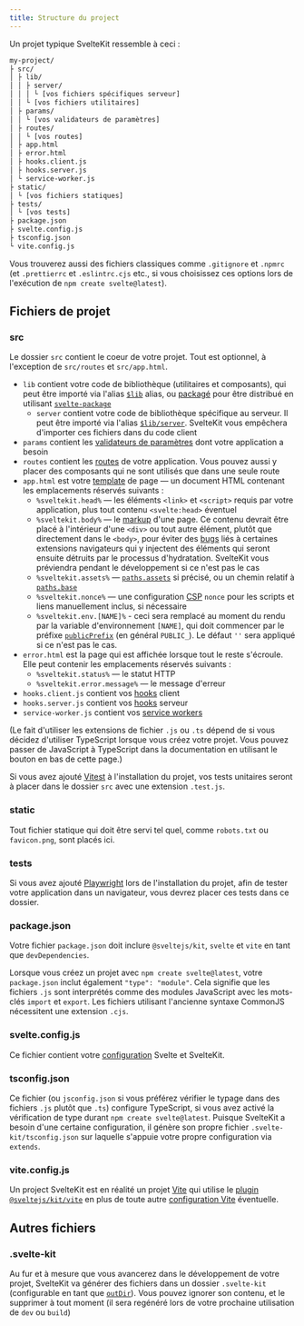```yaml
---
title: Structure du project
---
```


Un projet typique SvelteKit ressemble à ceci :

```bash
my-project/
├ src/
│ ├ lib/
│ │ ├ server/
│ │ │ └ [vos fichiers spécifiques serveur]
│ │ └ [vos fichiers utilitaires]
│ ├ params/
│ │ └ [vos validateurs de paramètres]
│ ├ routes/
│ │ └ [vos routes]
│ ├ app.html
│ ├ error.html
│ ├ hooks.client.js
│ ├ hooks.server.js
│ └ service-worker.js
├ static/
│ └ [vos fichiers statiques]
├ tests/
│ └ [vos tests]
├ package.json
├ svelte.config.js
├ tsconfig.json
└ vite.config.js
```

Vous trouverez aussi des fichiers classiques comme `.gitignore` et `.npmrc` (et `.prettierrc` et `.eslintrc.cjs` etc., si vous choisissez ces options lors de l'exécution de `npm create svelte@latest`).

## Fichiers de projet

### src

Le dossier `src` contient le coeur de votre projet. Tout est optionnel, à l'exception de `src/routes` et `src/app.html`.

- `lib` contient votre code de bibliothèque (utilitaires et composants), qui peut être importé via l'alias [`$lib`](modules#$lib) alias, ou <span class="vo">[packagé](PUBLIC_SVELTE_SITE_URL/docs/web#bundler-packager)</span> pour être distribué en utilisant [`svelte-package`](packaging)
	- `server` contient votre code de bibliothèque spécifique au serveur. Il peut être importé via l'alias [`$lib/server`](server-only-modules). SvelteKit vous empêchera d'importer ces fichiers dans du code client
- `params` contient les [validateurs de paramètres](advanced-routing#matching) dont votre application a besoin
- `routes` contient les [routes](routing) de votre application. Vous pouvez aussi y placer des composants qui ne sont utilisés que dans une seule route
- `app.html` est votre <span class="vo">[template](PUBLIC_SVELTE_SITE_URL/docs/development#template)</span> de page — un document HTML contenant les emplacements réservés suivants :
  - `%sveltekit.head%` — les éléments `<link>` et `<script>` requis par votre application, plus tout contenu `<svelte:head>` éventuel
  - `%sveltekit.body%` — le <span class="vo">[markup](PUBLIC_SVELTE_SITE_URL/docs/web#markup)</span> d'une page. Ce contenu devrait être placé à l'intérieur d'une `<div>` ou tout autre élément, plutôt que directement dans le `<body>`, pour éviter des <span class="vo">[bugs](PUBLIC_SVELTE_SITE_URL/docs/development#bug)</span> liés à certaines extensions navigateurs qui y injectent des éléments qui seront ensuite détruits par le processus d'hydratation. SvelteKit vous préviendra pendant le développement si ce n'est pas le cas
  - `%sveltekit.assets%` — [`paths.assets`](configuration#paths) si précisé, ou un chemin relatif à [`paths.base`](configuration#paths)
  - `%sveltekit.nonce%` — une configuration [CSP](configuration#csp) `nonce` pour les scripts et liens manuellement inclus, si nécessaire
  - `%sveltekit.env.[NAME]%` - ceci sera remplacé au moment du rendu par la variable d'environnement `[NAME]`, qui doit commencer par le préfixe [`publicPrefix`](configuration#env) (en général `PUBLIC_`). Le défaut `''` sera appliqué si ce n'est pas le cas.
- `error.html` est la page qui est affichée lorsque tout le reste s'écroule. Elle peut contenir les emplacements réservés suivants :
  - `%sveltekit.status%` — le statut HTTP
  - `%sveltekit.error.message%` — le message d'erreur
- `hooks.client.js` contient vos [hooks](hooks) client
- `hooks.server.js` contient vos [hooks](hooks) serveur
- `service-worker.js` contient vos [service workers](service-workers)

(Le fait d'utiliser les extensions de fichier `.js` ou `.ts` dépend de si vous décidez d'utiliser TypeScript lorsque vous créez votre projet. Vous pouvez passer de JavaScript à TypeScript dans la documentation en utilisant le bouton en bas de cette page.)

Si vous avez ajouté [Vitest](https://vitest.dev) à l'installation du projet, vos tests unitaires seront à placer dans le dossier `src` avec une extension `.test.js`.

### static

Tout fichier statique qui doit être servi tel quel, comme `robots.txt` ou `favicon.png`, sont placés ici.

### tests

Si vous avez ajouté [Playwright](https://playwright.dev/) lors de l'installation du projet, afin de tester votre application dans un navigateur, vous devrez placer ces tests dans ce dossier.

### package.json

Votre fichier `package.json` doit inclure `@sveltejs/kit`, `svelte` et `vite` en tant que `devDependencies`.

Lorsque vous créez un projet avec `npm create svelte@latest`, votre `package.json` inclut également `"type": "module"`. Cela signifie que les fichiers `.js` sont interprétés comme des modules JavaScript avec les mots-clés `import` et `export`. Les fichiers utilisant l'ancienne syntaxe CommonJS nécessitent une extension `.cjs`.

### svelte.config.js

Ce fichier contient votre [configuration](configuration) Svelte et SvelteKit.

### tsconfig.json

Ce fichier (ou `jsconfig.json` si vous préférez vérifier le typage dans des fichiers `.js` plutôt que `.ts`) configure TypeScript, si vous avez activé la vérification de type durant `npm create svelte@latest`. Puisque SvelteKit a besoin d'une certaine configuration, il génère son propre fichier `.svelte-kit/tsconfig.json` sur laquelle s'appuie votre propre configuration via `extends`.

### vite.config.js

Un project SvelteKit est en réalité un projet [Vite](https://vitejs.dev) qui utilise le <span class="vo">[plugin](PUBLIC_SVELTE_SITE_URL/docs/development#plugin)</span> [`@sveltejs/kit/vite`](modules#sveltejs-kit-vite) en plus de toute autre [configuration Vite](https://vitejs.dev/config/) éventuelle.

## Autres fichiers

### .svelte-kit

Au fur et à mesure que vous avancerez dans le développement de votre projet, SvelteKit va générer des fichiers dans un dossier `.svelte-kit` (configurable en tant que [`outDir`](configuration#outdir)). Vous pouvez ignorer son contenu, et le supprimer à tout moment (il sera regénéré lors de votre prochaine utilisation de `dev` ou `build`)
